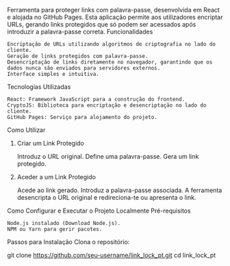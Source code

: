Ferramenta para proteger links com palavra-passe, desenvolvida em React e alojada no GitHub Pages. Esta aplicação permite aos utilizadores encriptar URLs, gerando links protegidos que só podem ser acessados após introduzir a palavra-passe correta.
Funcionalidades

    Encriptação de URLs utilizando algoritmos de criptografia no lado do cliente.
    Geração de links protegidos com palavra-passe.
    Desencriptação de links diretamente no navegador, garantindo que os dados nunca são enviados para servidores externos.
    Interface simples e intuitiva.

Tecnologias Utilizadas

    React: Framework JavaScript para a construção do frontend.
    CryptoJS: Biblioteca para encriptação e desencriptação no lado do cliente.
    GitHub Pages: Serviço para alojamento do projeto.

Como Utilizar
1. Criar um Link Protegido

    Introduz o URL original.
    Define uma palavra-passe.
    Gera um link protegido.

2. Aceder a um Link Protegido

    Acede ao link gerado.
    Introduz a palavra-passe associada.
    A ferramenta desencripta o URL original e redireciona-te ou apresenta o link.

Como Configurar e Executar o Projeto Localmente
Pré-requisitos

    Node.js instalado (Download Node.js).
    NPM ou Yarn para gerir pacotes.

Passos para Instalação
Clona o repositório:

git clone https://github.com/seu-username/link_lock_pt.git
cd link_lock_pt